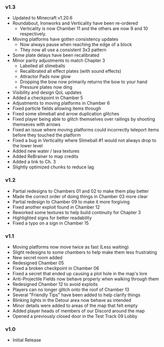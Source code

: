 ### v1.3
- Updated to Minecraft v1.20.6
- Roundabout, Ironworks and Verticality have been re-ordered
  - Verticality is now Chamber 11 and the others are now 9 and 10 respectively.
- Moving platforms have gotten consistency updates
  - Now always pause when reaching the edge of a block
  - They now all use a consistent 3x3 pattern
- Some plate delays have been recalibrated
- Minor parity adjustments to match Chapter 3
  - Labelled all slimeballs
  - Recalibrated all effect plates (with sound effects)
  - Attractor Pads now glow
  - Dropping the bow now primarily returns the bow to your hand
  - Pressure plates now ding
- Visibility and design QoL updates
- Added a checkpoint in Chamber 5
- Adjustments to moving platforms in Chamber 6
- Fixed particle fields allowing items through
- Fixed some slimeball and arrow duplication glitches
- Fixed player being able to glitch themselves over railings by shooting themseves with arrows
- Fixed an issue where moving platforms could incorrectly teleport items before they touched the platform
- Fixed a bug in Verticality where Slimeball #1 would not always drop to the lower level
- Added new water / lava textures
- Added ReBrainer to map credits
- Added a link to Ch. 3
- Slightly optimized chunks to reduce lag

### v1.2
- Partial redesigns to Chambers 01 and 02 to make them play better
- Made the correct order of doing things in Chamber 03 more clear
- Partial redesign to Chamber 09 to make it more forgiving 
- Fixed another exploit found in Chamber 12
- Reworked some textures to help build continuity for Chapter 3
- Highlighted signs for better readability
- Fixed a typo on a sign in Chamber 15

### v1.1
- Moving platforms now move twice as fast (Less waiting)
- Slight redesigns to some chambers to help make them less frustrating
- New secret room added
- Redesigned Chamber 05 
- Fixed a broken checkpoint in Chamber 06 
- Fixed a secret that ended up causing a plot hole in the map's lore
- Anti-Projectile Fields now behave properly when walking through them
- Redesigned Chamber 12 to avoid exploits
- Players can no longer glitch onto the roof of Chamber 13
- Several "Friendly Tips" have been added to help clarify things
- Blinking lights in the Detour area now behave as intended
- Minor details were added to areas of the map that felt empty 
- Added player heads of members of our Discord around the map 
- Opened a previously closed door in the Test Track 09 Lobby

### v1.0
- Initial Release